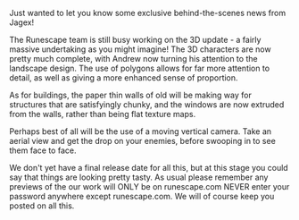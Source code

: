 Just wanted to let you know some exclusive behind-the-scenes news from Jagex!

The Runescape team is still busy working on the 3D update - a fairly massive undertaking as you might imagine! The 3D characters are now pretty much complete, with Andrew now turning his attention to the landscape design. The use of polygons allows for far more attention to detail, as well as giving a more enhanced sense of proportion.

As for buildings, the paper thin walls of old will be making way for structures that are satisfyingly chunky, and the windows are now extruded from the walls, rather than being flat texture maps.

Perhaps best of all will be the use of a moving vertical camera. Take an aerial view and get the drop on your enemies, before swooping in to see them face to face.

We don't yet have a final release date for all this, but at this stage you could say that things are looking pretty tasty. As usual please remember any previews of the our work will ONLY be on runescape.com NEVER enter your password anywhere except runescape.com. We will of course keep you posted on all this.
